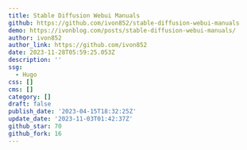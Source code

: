 ```yaml
---
title: Stable Diffusion Webui Manuals
github: https://github.com/ivon852/stable-diffusion-webui-manuals
demo: https://ivonblog.com/posts/stable-diffusion-webui-manuals/
author: ivon852
author_link: https://github.com/ivon852
date: 2023-11-28T05:59:25.053Z
description: ''
ssg:
  - Hugo
css: []
cms: []
category: []
draft: false
publish_date: '2023-04-15T18:32:25Z'
update_date: '2023-11-03T01:42:37Z'
github_star: 70
github_fork: 16
---
```

